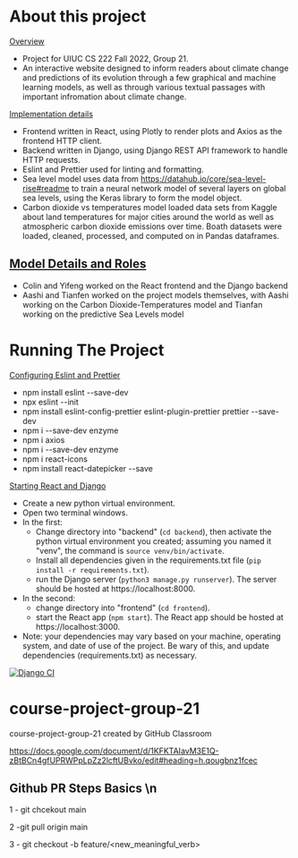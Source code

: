 # About this project

<ins>Overview</ins>

- Project for UIUC CS 222 Fall 2022, Group 21.
- An interactive website designed to inform readers about climate change and predictions of its evolution through a few graphical and machine learning models, as well as through various textual passages with important infromation about climate change.

<ins>Implementation details</ins>

- Frontend written in React, using Plotly to render plots and Axios as the frontend HTTP client.
- Backend written in Django, using Django REST API framework to handle HTTP requests.
- Eslint and Prettier used for linting and formatting.
- Sea level model uses data from https://datahub.io/core/sea-level-rise#readme to train a neural network model of several layers on global sea levels, using the Keras library to form the model object.
- Carbon dioxide vs temperatures model loaded data sets from Kaggle about land temperatures for major cities around the world as well as atmospheric carbon dioxide emissions over time. Boath datasets were loaded, cleaned, processed, and computed on in Pandas dataframes.

## <ins>Model Details and Roles</ins>

- Colin and Yifeng worked on the React frontend and the Django backend
- Aashi and Tianfen worked on the project models themselves, with Aashi working on the Carbon Dioxide-Temperatures model and Tianfan working on the predictive Sea Levels model

# Running The Project

<ins>[Configuring Eslint and Prettier](https://medium.com/how-to-react/config-eslint-and-prettier-in-visual-studio-code-for-react-js-development-97bb2236b31a)</ins>

- npm install eslint --save-dev
- npx eslint --init
- npm install eslint-config-prettier eslint-plugin-prettier prettier --save-dev
- npm i --save-dev enzyme
- npm i axios
- npm i --save-dev enzyme
- npm i react-icons
- npm install react-datepicker --save

<ins>Starting React and Django</ins>

- Create a new python virtual environment.
- Open two terminal windows.
- In the first:
  - Change directory into "backend" (`cd backend`), then activate the python virtual environment you created; assuming you named it "venv", the command is `source venv/bin/activate`.
  - Install all dependencies given in the requirements.txt file (`pip install -r requirements.txt`).
  - run the Django server (`python3 manage.py runserver`). The server should be hosted at https://localhost:8000.
- In the second:
  - change directory into "frontend" (`cd frontend`).
  - start the React app (`npm start`). The React app should be hosted at https://localhost:3000.
- Note: your dependencies may vary based on your machine, operating system, and date of use of the project. Be wary of this, and update dependencies (requirements.txt) as necessary.

[![Django CI](https://github.com/CS222-UIUC/course-project-group-21/actions/workflows/django.yml/badge.svg?branch=main)](https://github.com/CS222-UIUC/course-project-group-21/actions/workflows/django.yml)

# course-project-group-21

course-project-group-21 created by GitHub Classroom

https://docs.google.com/document/d/1KFKTAIavM3E1Q-zBtBCn4gfUPRWPpLpZz2lcftUBvko/edit#heading=h.qougbnz1fcec

## Github PR Steps Basics \n

1 - git chcekout main

2 -git pull origin main

3 - git checkout -b feature/<new_meaningful_verb>
